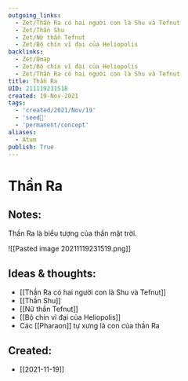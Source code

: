 ```yaml
---
outgoing_links:
  - Zet/Thần Ra có hai người con là Shu và Tefnut
  - Zet/Thần Shu
  - Zet/Nữ thần Tefnut
  - Zet/Bộ chín vĩ đại của Heliopolis
backlinks:
  - Zet/Qmap
  - Zet/Bộ chín vĩ đại của Heliopolis
  - Zet/Thần Ra có hai người con là Shu và Tefnut
title: Thần Ra
UID: 211119231518
created: 19-Nov-2021
tags:
  - 'created/2021/Nov/19'
  - 'seed🥜'
  - 'permanent/concept'
aliases:
  - Atum
publish: True
---
```

# Thần Ra

## Notes:
Thần Ra là biểu tượng của thần mặt trời.

![[Pasted image 20211119231519.png]]

## Ideas & thoughts:
- [[Thần Ra có hai người con là Shu và Tefnut]]
- [[Thần Shu]]
- [[Nữ thần Tefnut]]
- [[Bộ chín vĩ đại của Heliopolis]]
- Các [[Pharaon]] tự xưng là con của thần Ra

## Created:
- [[2021-11-19]]
